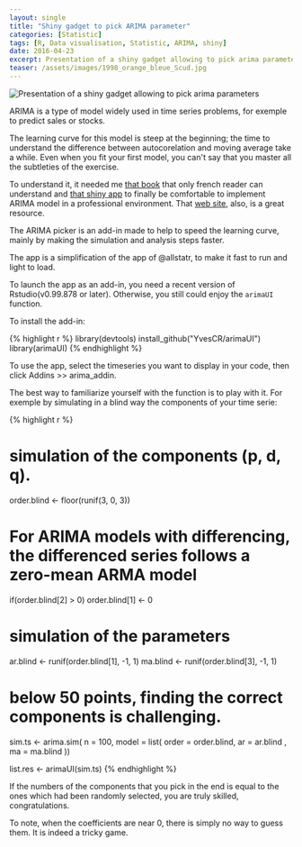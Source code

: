 ```yaml
---
layout: single
title: "Shiny gadget to pick ARIMA parameter"
categories: [Statistic]
tags: [R, Data visualisation, Statistic, ARIMA, shiny]
date: 2016-04-23
excerpt: Presentation of a shiny gadget allowing to pick arima parameters.
teaser: /assets/images/1998_orange_bleue_Scud.jpg
---
```


<img src="https://yvescr.github.io/image/arimaUI_Picker.gif" alt="Presentation of a shiny gadget allowing to pick arima parameters" 
		style="margin:0px;margin-right:2%;text-align: center;vertical-align: middle;">

ARIMA is a type of model widely used in time series problems, for exemple to predict sales or stocks.

The learning curve for this model is steep at the beginning; the time to understand the difference between autocorelation and moving average take a while. Even when you fit your first model, you can't say that you master all the subtleties of the exercise.

To understand it, it needed me [that book](https://www.amazon.fr/S%C3%A9ries-temporelles-avec-M%C3%A9thodes-cas/dp/2817802071/277-5178286-1463028?ie=UTF8&tag=duckduckgo-ffnt-fr-21) that only french reader can understand and [that shiny app](http://alstatr.blogspot.co.uk/2013/12/r-explore-arima2-2-2-subclass-family-on.html) to finally be comfortable  to implement ARIMA model in a professional environment. That [web site](http://people.duke.edu/~rnau/411arim2.htm), also, is a great resource. 

The ARIMA picker is an add-in made to help to speed the learning curve, mainly by making the simulation and analysis steps faster.

The app is a simplification of the app of @allstatr, to make it fast to run and light to load.

To launch the app as an add-in, you need a recent version of Rstudio(v0.99.878 or later).
Otherwise, you still could enjoy the `arimaUI` function.

To install the add-in:


{% highlight r %}
library(devtools)
install_github("YvesCR/arimaUI")
library(arimaUI)
{% endhighlight %}

To use the app, select the timeseries you want to display in your code, then click Addins >> arima_addin.

The best way to familiarize yourself with the function is to play with it.
For exemple by simulating in a blind way the components of your time serie:


{% highlight r %}
# simulation of the components (p, d, q). 
order.blind <- floor(runif(3, 0, 3))

# For ARIMA models with differencing, the differenced series follows a zero-mean ARMA model
if(order.blind[2] > 0) order.blind[1] <- 0

# simulation of the parameters
ar.blind <- runif(order.blind[1], -1, 1)
ma.blind <- runif(order.blind[3], -1, 1)

# below 50 points, finding the correct components is challenging.
sim.ts <- arima.sim(
n = 100,
model = list(
  order = order.blind,
  ar = ar.blind
, ma = ma.blind
))

list.res <- arimaUI(sim.ts)
{% endhighlight %}

If the numbers of the components that you pick in the end is equal to the ones which had been randomly selected, you are truly skilled, congratulations.

To note, when the coefficients are near 0, there is simply no way to guess them. It is indeed a tricky game. 

